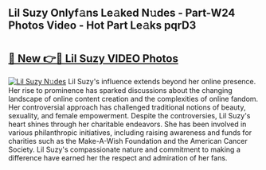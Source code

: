 ## Lil Suzy Onlyf𝚊ns Le𝚊ked N𝚞des - Part-W24 Photos Video - Hot Part Le𝚊ks pqrD3

# <h2><a href="http://ab22949.deff.icu/?id=Lil+Suzy">🔗 New 👉🔴 Lil Suzy VIDEO Photos</a></h2>

[![Lil Suzy N𝚞des](https://i.imgur.com/rIISA9y.gif)](http://ab22949.deff.icu/?id=Lil+Suzy)
Lil Suzy's influence extends beyond her online presence. Her rise to prominence has sparked discussions about the changing landscape of online content creation and the complexities of online fandom. Her controversial approach has challenged traditional notions of beauty, sexuality, and female empowerment. Despite the controversies, Lil Suzy's heart shines through her charitable endeavors. She has been involved in various philanthropic initiatives, including raising awareness and funds for charities such as the Make-A-Wish Foundation and the American Cancer Society. Lil Suzy's compassionate nature and commitment to making a difference have earned her the respect and admiration of her fans.
